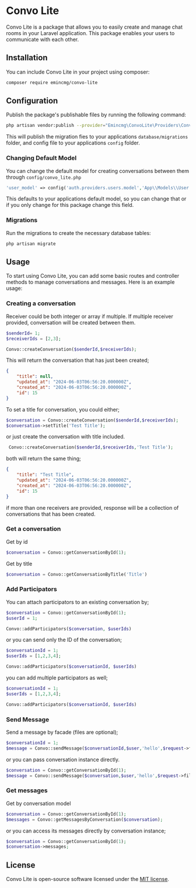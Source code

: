 # Convo Lite

Convo Lite is a package that allows you to easily create and manage chat rooms in your Laravel application. This package
enables your users to communicate with each other.

## Installation

You can include Convo Lite in your project using composer:

```bash
composer require emincmg/convo-lite
```

## Configuration

Publish the package's publishable files by running the following command:

```bash
php artisan vendor:publish --provider="Emincmg\ConvoLite\Providers\ConversationServiceProvider"
```

This will publish the migration fies to your applications `database/migrations` folder, and config file to your applications `config` folder.

### Changing Default Model

You can change the default model for creating conversations between them through `config/convo_lite.php`

```php
'user_model' => config('auth.providers.users.model','App\\Models\\User.php'),
```

This defaults to your applications default model, so you can change that or if you only change for this package change
this field.

### Migrations

Run the migrations to create the necessary database tables:

```bash
php artisan migrate
```

## Usage

To start using Convo Lite, you can add some basic routes and controller methods to manage conversations and messages.
Here is an example usage:

### Creating a conversation

Receiver could be both integer or array if multiple. If multiple receiver provided, conversation will be created between
them.

```php
$senderId= 1;
$receiverIds = [2,3];

Convo::createConversation($senderId,$receiverIds);
```

This will return the conversation that has just been created;

```json
{
    "title": null,
    "updated_at": "2024-06-03T06:56:20.000000Z",
    "created_at": "2024-06-03T06:56:20.000000Z",
    "id": 15
}
```

To set a title for conversation, you could either;

```php
$conversation = Convo::createConversation($senderId,$receiverIds);
$conversation->setTitle('Test Title');
```

or just create the conversation with title included.

```php
 Convo::createConversation($senderId,$receiverIds,'Test Title');
```

both will return the same thing;

```json
{
    "title": "Test Title",
    "updated_at": "2024-06-03T06:56:20.000000Z",
    "created_at": "2024-06-03T06:56:20.000000Z",
    "id": 15
}
```

if more than one receivers are provided, response will be a collection of conversations that has been created.

### Get a conversation

Get by id

```php
$conversation = Convo::getConversationById(1);
```

Get by title

```php
$conversation = Convo::getConversationByTitle('Title')
```

### Add Participators

You can attach participators to an existing conversation by;

````php
$conversation = Convo::getConversationById(1);
$userId = 1;

Convo::addParticipators($conversation, $userIds)
````
or you can send only the ID of the conversation;
````php
$conversationId = 1;
$userIds = [1,2,3,4];

Convo::addParticipators($conversationId, $userIds)
````

you can add multiple participators as well;

````php
$conversationId = 1;
$userIds = [1,2,3,4];

Convo::addParticipators($conversationId, $userIds)
````

### Send Message

Send a message by facade (files are optional);

```php
$conversationId = 1;
$message = Convo::sendMessage($conversationId,$user,'hello',$request->files());
```
or you can pass conversation instance directly.
````php
$conversation = Convo::getConversationById(1);
$message = Convo::sendMessage($conversation,$user,'hello',$request->files());
````



### Get messages

Get by conversation model

```php
$conversation = Convo::getConversationById(1);
$messages = Convo::getMessagesByConversation($conversation);
```

or you can access its messages directly by conversation instance;

```php
$conversation = Convo::getConversationById(1);
$conversation->messages;
```

## License
Convo Lite is open-source software licensed under the [MIT license](LICENSE.md).

